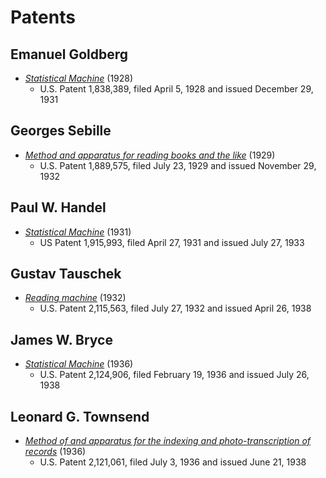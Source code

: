 # Patents

## Emanuel Goldberg

- [*Statistical Machine*](https://patents.google.com/patent/US1838389A/) (1928)
    - U.S. Patent 1,838,389, filed April 5, 1928 and issued December 29, 1931

## Georges Sebille

- [*Method and apparatus for reading books and the like*](https://patents.google.com/patent/US1889575A/) (1929)
    - U.S. Patent 1,889,575, filed July 23, 1929 and issued November 29, 1932

## Paul W. Handel

- [*Statistical Machine*](https://patents.google.com/patent/US1915993A/) (1931)
    - US Patent 1,915,993, filed April 27, 1931 and issued July 27, 1933

## Gustav Tauschek

- [*Reading machine*](https://patents.google.com/patent/US2115563A/) (1932)
    - U.S. Patent 2,115,563, filed July 27, 1932 and issued April 26, 1938

## James W. Bryce

- [*Statistical Machine*](https://patents.google.com/patent/US2124906) (1936)
    - U.S. Patent 2,124,906, filed February 19, 1936 and issued July 26, 1938

## Leonard G. Townsend

- [*Method of and apparatus for the indexing and photo-transcription of records*](https://patents.google.com/patent/US2121061A/) (1936)
    - U.S. Patent 2,121,061, filed July 3, 1936 and issued June 21, 1938
